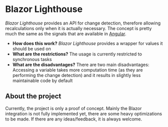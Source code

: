 # Blazor Lighthouse
*Blazor Lighthouse* provides an API for change detection, therefore allowing recalculations only when it is actually necessary. The concept is pretty much the same as the signals that are available in [Angular](https://angular.dev/guide/signals).

- **How does this work?** *Blazor Lighthouse* provides a wrapper for values it should be used on
- **What are the restrictions?** The usage is currently restricted to synchronous tasks
- **What are the disadvantages?** There are two main disadvantages: Accessing a variable takes more computation time (as they are performing the change detection) and it results in slightly less maintainable code by default

## About the project
Currently, the project is only a proof of concept. Mainly the Blazor integration is not fully implemented yet, there are some heavy optimizations to be made. If there are any ideas/feedback, it is always welcome.
